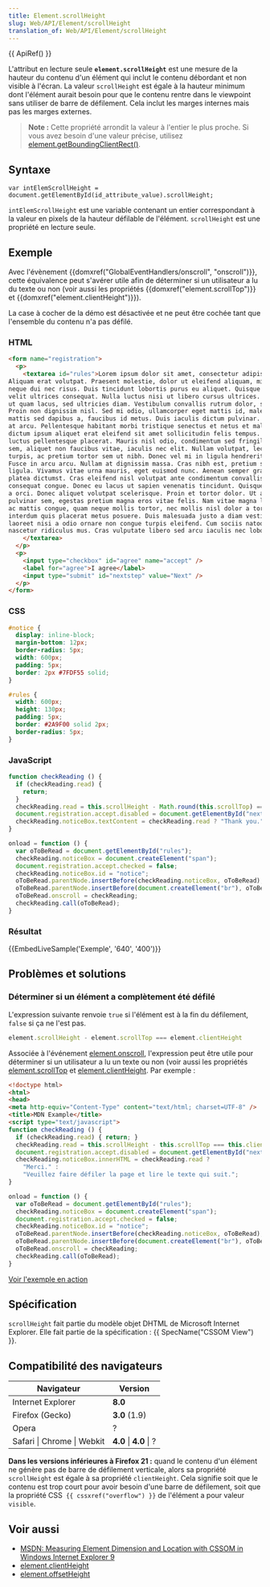 ```yaml
---
title: Element.scrollHeight
slug: Web/API/Element/scrollHeight
translation_of: Web/API/Element/scrollHeight
---
```

{{ ApiRef() }}

L'attribut en lecture seule **`element.scrollHeight`** est une mesure de la hauteur du contenu d'un élément qui inclut le contenu débordant et non visible à l'écran. La valeur `scrollHeight` est égale à la hauteur minimum dont l'élément aurait besoin pour que le contenu rentre dans le viewpoint sans utiliser de barre de défilement. Cela inclut les marges internes mais pas les marges externes.

> **Note :** Cette propriété arrondit la valeur à l'entier le plus proche. Si vous avez besoin d'une valeur précise, utilisez [element.getBoundingClientRect()](/fr/docs/DOM/element.getBoundingClientRect).

## Syntaxe

    var intElemScrollHeight = document.getElementById(id_attribute_value).scrollHeight;

`intElemScrollHeight` est une variable contenant un entier correspondant à la valeur en pixels de la hauteur défilable de l'élément. `scrollHeight` est une propriété en lecture seule.

## Exemple

Avec l'évènement {{domxref("GlobalEventHandlers/onscroll", "onscroll")}}, cette équivalence peut s'avérer utile afin de déterminer si un utilisateur a lu du texte ou non (voir aussi les propriétés {{domxref("element.scrollTop")}} et {{domxref("element.clientHeight")}}).

La case à cocher de la démo est désactivée et ne peut être cochée tant que l'ensemble du contenu n'a pas défilé.

### HTML

```html
<form name="registration">
  <p>
    <textarea id="rules">Lorem ipsum dolor sit amet, consectetur adipiscing elit. Vestibulum at laoreet magna.
Aliquam erat volutpat. Praesent molestie, dolor ut eleifend aliquam, mi ligula ultrices sapien, quis cursus
neque dui nec risus. Duis tincidunt lobortis purus eu aliquet. Quisque in dignissim magna. Aenean ac lorem at
velit ultrices consequat. Nulla luctus nisi ut libero cursus ultrices. Pellentesque nec dignissim enim. Phasellus
ut quam lacus, sed ultricies diam. Vestibulum convallis rutrum dolor, sit amet egestas velit scelerisque id.
Proin non dignissim nisl. Sed mi odio, ullamcorper eget mattis id, malesuada vitae libero. Integer dolor lorem,
mattis sed dapibus a, faucibus id metus. Duis iaculis dictum pulvinar. In nisi nibh, dapibus ac blandit at, porta
at arcu. Pellentesque habitant morbi tristique senectus et netus et malesuada fames ac turpis egestas. Praesent
dictum ipsum aliquet erat eleifend sit amet sollicitudin felis tempus. Aliquam congue cursus venenatis. Maecenas
luctus pellentesque placerat. Mauris nisl odio, condimentum sed fringilla a, consectetur id ligula. Praesent sem
sem, aliquet non faucibus vitae, iaculis nec elit. Nullam volutpat, lectus et blandit bibendum, nulla lorem congue
turpis, ac pretium tortor sem ut nibh. Donec vel mi in ligula hendrerit sagittis. Donec faucibus viverra fermentum.
Fusce in arcu arcu. Nullam at dignissim massa. Cras nibh est, pretium sit amet faucibus eget, sollicitudin in
ligula. Vivamus vitae urna mauris, eget euismod nunc. Aenean semper gravida enim non feugiat. In hac habitasse
platea dictumst. Cras eleifend nisl volutpat ante condimentum convallis. Donec varius dolor malesuada erat
consequat congue. Donec eu lacus ut sapien venenatis tincidunt. Quisque sit amet tellus et enim bibendum varius et
a orci. Donec aliquet volutpat scelerisque. Proin et tortor dolor. Ut aliquet, dolor a mattis sodales, odio diam
pulvinar sem, egestas pretium magna eros vitae felis. Nam vitae magna lectus, et ornare elit. Morbi feugiat, ipsum
ac mattis congue, quam neque mollis tortor, nec mollis nisl dolor a tortor. Maecenas varius est sit amet elit
interdum quis placerat metus posuere. Duis malesuada justo a diam vestibulum vel aliquam nisi ornare. Integer
laoreet nisi a odio ornare non congue turpis eleifend. Cum sociis natoque penatibus et magnis dis parturient montes,
nascetur ridiculus mus. Cras vulputate libero sed arcu iaculis nec lobortis orci fermentum.
    </textarea>
  </p>
  <p>
    <input type="checkbox" id="agree" name="accept" />
    <label for="agree">I agree</label>
    <input type="submit" id="nextstep" value="Next" />
  </p>
</form>
```

### CSS

```css
#notice {
  display: inline-block;
  margin-bottom: 12px;
  border-radius: 5px;
  width: 600px;
  padding: 5px;
  border: 2px #7FDF55 solid;
}

#rules {
  width: 600px;
  height: 130px;
  padding: 5px;
  border: #2A9F00 solid 2px;
  border-radius: 5px;
}
```

### JavaScript

```js
function checkReading () {
  if (checkReading.read) {
    return;
  }
  checkReading.read = this.scrollHeight - Math.round(this.scrollTop) === this.clientHeight;
  document.registration.accept.disabled = document.getElementById("nextstep").disabled = !checkReading.read;
  checkReading.noticeBox.textContent = checkReading.read ? "Thank you." : "Please, scroll and read the following text.";
}

onload = function () {
  var oToBeRead = document.getElementById("rules");
  checkReading.noticeBox = document.createElement("span");
  document.registration.accept.checked = false;
  checkReading.noticeBox.id = "notice";
  oToBeRead.parentNode.insertBefore(checkReading.noticeBox, oToBeRead);
  oToBeRead.parentNode.insertBefore(document.createElement("br"), oToBeRead);
  oToBeRead.onscroll = checkReading;
  checkReading.call(oToBeRead);
}
```

### Résultat

{{EmbedLiveSample('Exemple', '640', '400')}}

## Problèmes et solutions

### Déterminer si un élément a complètement été défilé

L'expression suivante renvoie `true` si l'élément est à la fin du défilement, `false` si ça ne l'est pas.

```js
element.scrollHeight - element.scrollTop === element.clientHeight
```

Associée à l'événement [element.onscroll](/fr/docs/DOM/element.onscroll), l'expression peut être utile pour déterminer si un utilisateur a lu un texte ou non (voir aussi les propriétés [element.scrollTop](/fr/docs/DOM/element.scrollTop) et [element.clientHeight](/fr/docs/DOM/element.clientHeight). Par exemple :

```html
<!doctype html>
<html>
<head>
<meta http-equiv="Content-Type" content="text/html; charset=UTF-8" />
<title>MDN Example</title>
<script type="text/javascript">
function checkReading () {
  if (checkReading.read) { return; }
  checkReading.read = this.scrollHeight - this.scrollTop === this.clientHeight;
  document.registration.accept.disabled = document.getElementById("nextstep").disabled = !checkReading.read;
  checkReading.noticeBox.innerHTML = checkReading.read ?
    "Merci." :
    "Veuillez faire défiler la page et lire le texte qui suit.";
}

onload = function () {
  var oToBeRead = document.getElementById("rules");
  checkReading.noticeBox = document.createElement("span");
  document.registration.accept.checked = false;
  checkReading.noticeBox.id = "notice";
  oToBeRead.parentNode.insertBefore(checkReading.noticeBox, oToBeRead);
  oToBeRead.parentNode.insertBefore(document.createElement("br"), oToBeRead);
  oToBeRead.onscroll = checkReading;
  checkReading.call(oToBeRead);
}
```

[Voir l'exemple en action](/files/4589/readme-example.html)

## Spécification

`scrollHeight` fait partie du modèle objet DHTML de Microsoft Internet Explorer. Elle fait partie de la spécification : {{ SpecName("CSSOM View") }}.

## Compatibilité des navigateurs

| Navigateur                 | Version                 |
| -------------------------- | ----------------------- |
| Internet Explorer          | **8.0**                 |
| Firefox (Gecko)            | **3.0** (1.9)           |
| Opera                      | ?                       |
| Safari \| Chrome \| Webkit | **4.0** \| **4.0** \| ? |

**Dans les versions inférieures à Firefox 21 :** quand le contenu d'un élément ne génère pas de barre de défilement verticale, alors sa propriété `scrollHeight` est égale à sa propriété `clientHeight`. Cela signifie soit que le contenu est trop court pour avoir besoin d'une barre de défilement, soit que la propriété CSS` {{ cssxref("overflow") }}` de l'élément a pour valeur `visible`.

## Voir aussi

- [MSDN: Measuring Element Dimension and Location with CSSOM in Windows Internet Explorer 9](<https://docs.microsoft.com/en-us/previous-versions//hh781509(v=vs.85)>)
- [element.clientHeight](/fr/docs/DOM/element.clientHeight)
- [element.offsetHeight](/fr/docs/DOM/element.offsetHeight)
